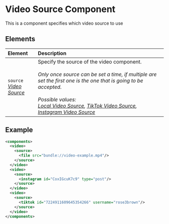 # Video Source Component

This is a component specifies which video source to use


## Elements

| Element                                      | Description                                                                                                                                                                                                                                                                                                                                |
| :------------------------------------------- | :----------------------------------------------------------------------------------------------------------------------------------------------------------------------------------------------------------------------------------------------------------------------------------------------------------------------------------------- |
| `source` <br/> _‌[Video Source](./Source.md)_ | Specify the source of the video component. <br/><br/> _Only once source can be set a time, if multiple are set the first one is the one that is going to be accepted._ </br> </br>_Possible values: <br> [Local Video Source](./LocalSource.md), [TikTok Video Source](./TikTokSource.md), [Instagram Video Source](./InstagramSource.md)_ |

## Example

```xml
<components>
  <video>
    <source>
      <file src="bundle://video-example.mp4"/>
    </source>
  </video>
  <video>
    <source>
      <instagram id="CoxIGcuK7c9" type="post"/>
    </source>
  </video>
  <video>
    <source>
      <tiktok id="7224911609645354266" username="rose3brown"/>
    </source>
  </video>
</components>
```